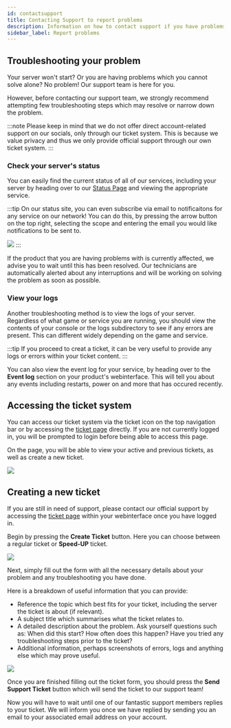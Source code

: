 ```yaml
---
id: contactsupport
title: Contacting Support to report problems
description: Information on how to contact support if you have problems with your ZAP-Hosting server - ZAP-Hosting.com documentation
sidebar_label: Report problems
---
```


## Troubleshooting your problem

Your server won't start? Or you are having problems which you cannot solve alone? No problem! Our support team is here for you. 

However, before contacting our support team, we strongly recommend attempting few troubleshooting steps which may resolve or narrow down the problem.

:::note
Please keep in mind that we do not offer direct account-related support on our socials, only through our ticket system. This is because we value privacy and thus we only provide official support through our own ticket system.
:::

### Check your server's status
You can easily find the current status of all of our services, including your server by heading over to our [Status Page](https://status.zap-hosting.com/) and viewing the appropriate service.

:::tip
On our status site, you can even subscribe via email to notificaitons for any service on our network! You can do this, by pressing the arrow button on the top right, selecting the scope and entering the email you would like notifications to be sent to.

![](https://github.com/zaphosting/docs/assets/42719082/2758b2b4-29e1-433f-9e40-76ca70fc90b0)
:::

If the product that you are having problems with is currently affected, we advise you to wait until this has been resolved. Our technicians are automatically alerted about any interruptions and will be working on solving the problem as soon as possible.

### View your logs
Another troubleshooting method is to view the logs of your server. Regardless of what game or service you are running, you should view the contents of your console or the logs subdirectory to see if any errors are present. This can different widely depending on the game and service.

:::tip
If you proceed to creat a ticket, it can be very useful to provide any logs or errors within your ticket content.
:::

You can also view the event log for your service, by heading over to the **Event log** section on your product's webinterface. This will tell you about any events including restarts, power on and more that has occured recently.

## Accessing the ticket system

You can access our ticket system via the ticket icon on the top navigation bar or by accessing the [ticket page](https://zap-hosting.com/en/customer/support/) directly. If you are not currently logged in, you will be prompted to login before being able to access this page.

On the page, you will be able to view your active and previous tickets, as well as create a new ticket.

![](https://github.com/zaphosting/docs/assets/42719082/be474363-21b1-4e7c-8f55-d7fd1e70ceed)

## Creating a new ticket

If you are still in need of support, please contact our official support by accessing the [ticket page](https://zap-hosting.com/en/customer/support/) within your webinterface once you have logged in.

Begin by pressing the **Create Ticket** button. Here you can choose between a regular ticket or **Speed-UP** ticket.

![](https://github.com/zaphosting/docs/assets/42719082/22af5076-bcfc-453f-b4e2-510c2133ef09)

Next, simply fill out the form with all the necessary details about your problem and any troubleshooting you have done.

Here is a breakdown of useful information that you can provide:
- Reference the topic which best fits for your ticket, including the server the ticket is about (if relevant).
- A subject title which summarises what the ticket relates to.
- A detailed description about the problem. Ask yourself questions such as: When did this start? How often does this happen? Have you tried any troubleshooting steps prior to the ticket?
- Additional information, perhaps screenshots of errors, logs and anything else which may prove useful.

![](https://github.com/zaphosting/docs/assets/42719082/361732b1-2ac9-45db-be6e-81e20951c498)

Once you are finished filling out the ticket form, you should press the **Send Support Ticket** button which will send the ticket to our support team!

Now you will have to wait until one of our fantastic support members replies to your ticket. We will inform you once we have replied by sending you an email to your associated email address on your account.